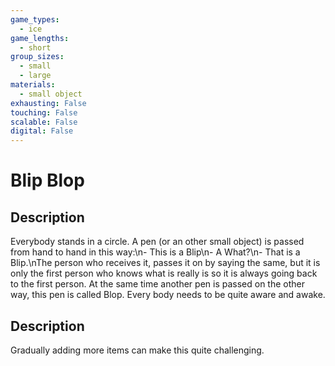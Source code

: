 ```yaml
---
game_types:
  - ice
game_lengths:
  - short
group_sizes:
  - small
  - large
materials:
  - small object
exhausting: False
touching: False
scalable: False
digital: False
---
```

# Blip Blop

## Description
Everybody stands in a circle. A pen (or an other small object) is passed from hand to hand in this way:\n- This is a Blip\n- A What?\n- That is a Blip.\nThe person who receives it, passes it on by saying the same, but it is only the first person who knows what is really is so it is always going back to the first person. At the same time another pen is passed on the other way, this pen is called Blop. Every body needs to be quite aware and awake.

## Description
Gradually adding more items can make this quite challenging.
